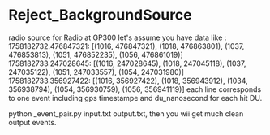# Reject_BackgroundSource
radio source for Radio at GP300
let's assume you have data like : 
1758182732.476847321: [(1016, 476847321), (1018, 476863801), (1037, 476853813), (1051, 476852235), (1056, 476861019)]
1758182733.247028645: [(1016, 247028645), (1018, 247045118), (1037, 247035122), (1051, 247033557), (1054, 247031980)]
1758182733.356927422: [(1016, 356927422), (1018, 356943912), (1034, 356938794), (1054, 356930759), (1056, 356941119)]
each line corresponds to one event including gps timestampe and du_nanosecond for each hit DU.

python _event_pair.py input.txt output.txt, then you wii get much clean output events.
